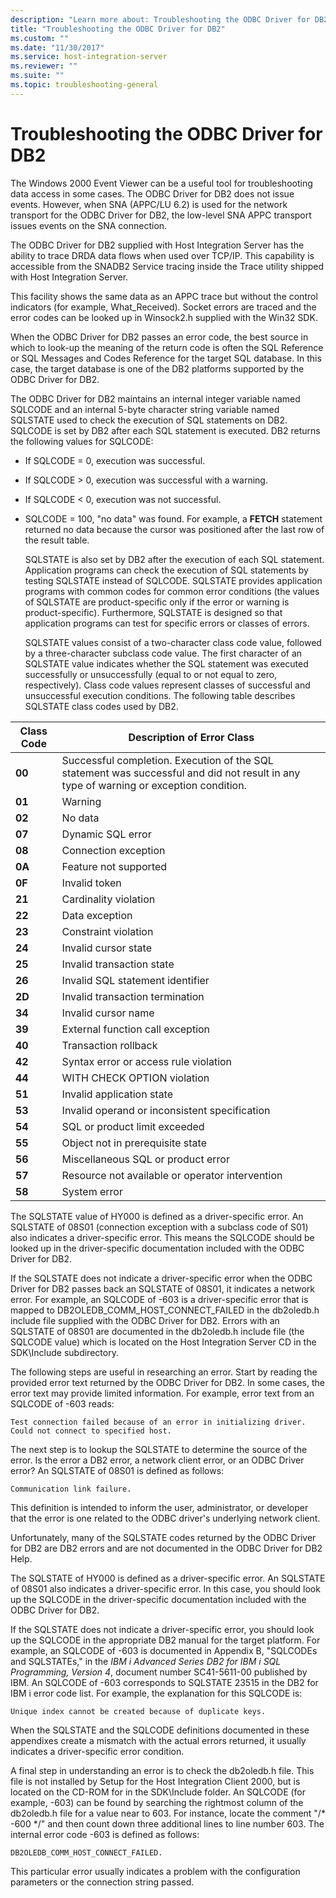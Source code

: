 ```yaml
---
description: "Learn more about: Troubleshooting the ODBC Driver for DB2"
title: "Troubleshooting the ODBC Driver for DB2"
ms.custom: ""
ms.date: "11/30/2017"
ms.service: host-integration-server
ms.reviewer: ""
ms.suite: ""
ms.topic: troubleshooting-general
---
```

# Troubleshooting the ODBC Driver for DB2
The Windows 2000 Event Viewer can be a useful tool for troubleshooting data access in some cases. The ODBC Driver for DB2 does not issue events. However, when SNA (APPC/LU 6.2) is used for the network transport for the ODBC Driver for DB2, the low-level SNA APPC transport issues events on the SNA connection.  
  
 The ODBC Driver for DB2 supplied with Host Integration Server has the ability to trace DRDA data flows when used over TCP/IP. This capability is accessible from the SNADB2 Service tracing inside the Trace utility shipped with Host Integration Server.  
  
 This facility shows the same data as an APPC trace but without the control indicators (for example, What_Received). Socket errors are traced and the error codes can be looked up in Winsock2.h supplied with the Win32 SDK.  
  
 When the ODBC Driver for DB2 passes an error code, the best source in which to look-up the meaning of the return code is often the SQL Reference or SQL Messages and Codes Reference for the target SQL database. In this case, the target database is one of the DB2 platforms supported by the ODBC Driver for DB2.  
  
 The ODBC Driver for DB2 maintains an internal integer variable named SQLCODE and an internal 5-byte character string variable named SQLSTATE used to check the execution of SQL statements on DB2. SQLCODE is set by DB2 after each SQL statement is executed. DB2 returns the following values for SQLCODE:  
  
- If SQLCODE = 0, execution was successful.  
  
- If SQLCODE > 0, execution was successful with a warning.  
  
- If SQLCODE < 0, execution was not successful.  
  
- SQLCODE = 100, "no data" was found. For example, a **FETCH** statement returned no data because the cursor was positioned after the last row of the result table.  
  
  SQLSTATE is also set by DB2 after the execution of each SQL statement. Application programs can check the execution of SQL statements by testing SQLSTATE instead of SQLCODE. SQLSTATE provides application programs with common codes for common error conditions (the values of SQLSTATE are product-specific only if the error or warning is product-specific). Furthermore, SQLSTATE is designed so that application programs can test for specific errors or classes of errors.  
  
  SQLSTATE values consist of a two-character class code value, followed by a three-character subclass code value. The first character of an SQLSTATE value indicates whether the SQL statement was executed successfully or unsuccessfully (equal to or not equal to zero, respectively). Class code values represent classes of successful and unsuccessful execution conditions. The following table describes SQLSTATE class codes used by DB2.  
  
|Class Code|Description of Error Class|  
|----------------|--------------------------------|  
|**00**|Successful completion. Execution of the SQL statement was successful and did not result in any type of warning or exception condition.|  
|**01**|Warning|  
|**02**|No data|  
|**07**|Dynamic SQL error|  
|**08**|Connection exception|  
|**0A**|Feature not supported|  
|**0F**|Invalid token|  
|**21**|Cardinality violation|  
|**22**|Data exception|  
|**23**|Constraint violation|  
|**24**|Invalid cursor state|  
|**25**|Invalid transaction state|  
|**26**|Invalid SQL statement identifier|  
|**2D**|Invalid transaction termination|  
|**34**|Invalid cursor name|  
|**39**|External function call exception|  
|**40**|Transaction rollback|  
|**42**|Syntax error or access rule violation|  
|**44**|WITH CHECK OPTION violation|  
|**51**|Invalid application state|  
|**53**|Invalid operand or inconsistent specification|  
|**54**|SQL or product limit exceeded|  
|**55**|Object not in prerequisite state|  
|**56**|Miscellaneous SQL or product error|  
|**57**|Resource not available or operator intervention|  
|**58**|System error|  
  
 The SQLSTATE value of HY000 is defined as a driver-specific error. An SQLSTATE of 08S01 (connection exception with a subclass code of S01) also indicates a driver-specific error. This means the SQLCODE should be looked up in the driver-specific documentation included with the ODBC Driver for DB2.  
  
 If the SQLSTATE does not indicate a driver-specific error when the ODBC Driver for DB2 passes back an SQLSTATE of 08S01, it indicates a network error. For example, an SQLCODE of -603 is a driver-specific error that is mapped to DB2OLEDB_COMM_HOST_CONNECT_FAILED in the db2oledb.h include file supplied with the ODBC Driver for DB2. Errors with an SQLSTATE of 08S01 are documented in the db2oledb.h include file (the SQLCODE value) which is located on the Host Integration Server CD in the SDK\Include subdirectory.  
  
 The following steps are useful in researching an error. Start by reading the provided error text returned by the ODBC Driver for DB2. In some cases, the error text may provide limited information. For example, error text from an SQLCODE of -603 reads:  
  
```  
Test connection failed because of an error in initializing driver.  
Could not connect to specified host.   
```  
  
 The next step is to lookup the SQLSTATE to determine the source of the error. Is the error a DB2 error, a network client error, or an ODBC Driver error? An SQLSTATE of 08S01 is defined as follows:  
  
```  
Communication link failure.  
```  
  
 This definition is intended to inform the user, administrator, or developer that the error is one related to the ODBC driver's underlying network client.  
  
 Unfortunately, many of the SQLSTATE codes returned by the ODBC Driver for DB2 are DB2 errors and are not documented in the ODBC Driver for DB2 Help.  
  
 The SQLSTATE of HY000 is defined as a driver-specific error. An SQLSTATE of 08S01 also indicates a driver-specific error. In this case, you should look up the SQLCODE in the driver-specific documentation included with the ODBC Driver for DB2.  
  
 If the SQLSTATE does not indicate a driver-specific error, you should look up the SQLCODE in the appropriate DB2 manual for the target platform. For example, an SQLCODE of -603 is documented in Appendix B, "SQLCODEs and SQLSTATEs," in the *IBM i Advanced Series DB2 for IBM i SQL Programming, Version 4*, document number SC41-5611-00 published by IBM. An SQLCODE of -603 corresponds to SQLSTATE 23515 in the DB2 for IBM i error code list. For example, the explanation for this SQLCODE is:  
  
```  
Unique index cannot be created because of duplicate keys.   
```  
  
 When the SQLSTATE and the SQLCODE definitions documented in these appendixes create a mismatch with the actual errors returned, it usually indicates a driver-specific error condition.  
  
 A final step in understanding an error is to check the db2oledb.h file. This file is not installed by Setup for the Host Integration Client 2000, but is located on the CD-ROM for in the SDK\Include folder. An SQLCODE (for example, -603) can be found by searching the rightmost column of the db2oledb.h file for a value near to 603. For instance, locate the comment "/* -600 \*/" and then count down three additional lines to line number 603. The internal error code -603 is defined as follows:  
  
```  
DB2OLEDB_COMM_HOST_CONNECT_FAILED.  
```  
  
 This particular error usually indicates a problem with the configuration parameters or the connection string passed.

